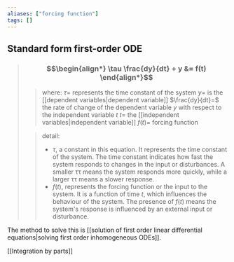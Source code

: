```yaml
---
aliases: ["forcing function"]
tags: []
---
```


## Standard form first-order ODE
 

> ### $$\begin{align*} \tau \frac{dy}{dt} + y  &= f(t)  \end{align*}$$
>> where:
>> $\tau=$ represents the time constant of the system
>> $y=$ is the [[dependent variables|dependent variable]]
>> $\frac{dy}{dt}=$  the rate of change of the dependent variable $y$ with respect to the independent variable $t$
>> $t=$ the [[independent variables|independent variable]]
>> $f(t)=$  forcing function
>
>> detail:
>> - $\tau$, a constant in this equation. It represents the time constant of the system. The time constant indicates how fast the system responds to changes in the input or disturbances. A smaller ττ means the system responds more quickly, while a larger ττ means a slower response.
>> - $f(t)$,  represents the forcing function or the input to the system. It is a function of time $t$, which influences the behaviour of the system. The presence of $f(t)$ means the system's response is influenced by an external input or disturbance.

The method to solve this is [[solution of first order linear differential equations|solving first order inhomogeneous ODEs]].

[[Integration by parts]]

